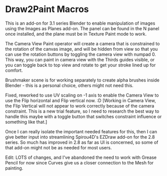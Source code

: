 # Draw2Paint Macros
This is an add-on for 3.1 series Blender to enable manipulation of images using the Images as Planes add-on.
The panel can be found in the N panel once installed, and the plane must be in Texture Paint mode to work.

The Camera View Paint operator will create a camera that is constrained to the rotation of the canvas image, and will be hidden from view so that you can use the rotation buttons by toggling the camera view with numpad 0. This way, you can paint in camera view with the Thirds guides visible, or you can toggle back to top view and rotate to get your stroke lined up for comfort.

Brushmaker scene is for working separately to create alpha brushes inside Blender - this is a personal choice, others might not need this.

Fixed, reworked to use UV scaling on -1 axis to enable the Camera View to use the Flip horizontal and Flip vertical now. :D [Working in Camera View, the Flip Vertical will not appear to work correctly because of the camera constraint. This is a new trial feature, so I need to research the best way to handle this maybe with a toggle button that switches constraint influence or something like that.]

Once I can really isolate the important needed features for this, then I can give better input into streamlining Spirou4D's EZDraw add-on for the 2.8 series. So much has improved in 2.8 as far as UI is concerned, so some of that add-on might not be as needed for most users.

Edit: LOTS of changes, and I've abandoned the need to work with Grease Pencil for now since Curves give us a closer connection to the Mesh for painting.

